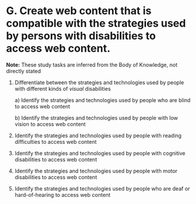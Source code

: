 # G. Create web content that is compatible with the strategies used by persons with disabilities to access web content.
**Note:** These study tasks are inferred from the Body of Knowledge, not directly stated
1. Differentiate between the strategies and technologies used by people with different kinds of *visual* disabilities

    a) Identify the strategies and technologies used by people who are blind to access web content

    b) Identify the strategies and technologies used by people with low vision to access web content
2. Identify the strategies and technologies used by people with reading difficulties to access web content
3. Identify the strategies and technologies used by people with cognitive disabilities to access web content
4. Identify the strategies and technologies used by people with motor disabilities to access web content
5. Identify the strategies and technologies used by people who are deaf or hard-of-hearing to access web content
